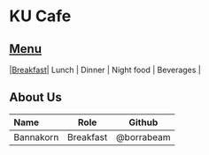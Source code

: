 # KU Cafe

## [Menu](Menu.md)

|[Breakfast](Menu.md#Breakfast)| Lunch | Dinner | Night food | Beverages |

## About Us

| Name      | Role      | Github          |
|:----------|-----------|-----------------|
| Bannakorn | Breakfast | @borrabeam      |

